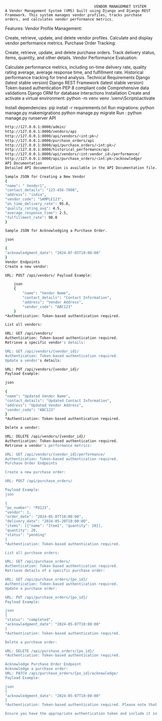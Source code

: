                                              VENDOR MANAGEMNET SYSTEM
    A Vendor Management System (VMS) built using Django and Django REST Framework. This system manages vendor profiles, tracks purchase orders, and calculates vendor performance metrics.                                         
Features:
Vendor Profile Management:

Create, retrieve, update, and delete vendor profiles.
Calculate and display vendor performance metrics.
Purchase Order Tracking:

Create, retrieve, update, and delete purchase orders.
Track delivery status, items, quantity, and other details.
Vendor Performance Evaluation:

Calculate performance metrics, including on-time delivery rate, quality rating average, average response time, and fulfillment rate.
Historical performance tracking for trend analysis.
Technical Requirements
Django (latest stable version)
Django REST Framework (latest stable version)
Token-based authentication
PEP 8 compliant code
Comprehensive data validations
Django ORM for database interactions
Installation
Create and activate a virtual environment:
python -m venv venv
.\venv\Scripts\activate

Install dependencies:
 pip install -r requirements.txt
Run migrations:
python manage.py makemigrations
python manage.py migrate
Run :
python manage.py runserver
API
```bash 
http://127.0.0.1:8000/admin/
http://127.0.0.1:8000/vendors/api 
http://127.0.0.1:8000/api/vendors/<int:pk>/ 
http://127.0.0.1:8000/purchase_orders/api
http://127.0.0.1:8000/api/purchase_orders/<int:pk>/ 
http://127.0.0.1:8000/historical_performance/api 
http://127.0.0.1:8000/api/vendors/<int:vendor_id>/performance/ 
http://127.0.0.1:8000/api/purchase_orders/<int:pk>/acknowledge/ 
API Documentation
Detailed API documentation is available in the API Documentation file. Please refer to this documentation for detailed information about each API endpoint, including input parameters, authentication requirements, and response formats.

Sample JSON for Creating a New Vendor
{
"name": " Vendor1",
"contact_details": "123-456-7890",
"address": "india",
"vendor_code": "SAMPLE123",
"on_time_delivery_rate": 95.0,
"quality_rating_avg": 4.5,
"average_response_time": 2.5,
"fulfillment_rate": 98.0
}

Sample JSON for Acknowledging a Purchase Order.

json  

{
"acknowledgment_date": "2024-07-05T10:00:00"
}
Vendor Endpoints
Create a new vendor:

URL: POST /api/vendors/ Payload Example:

    json
    {
        "name": "Vendor Name",
        "contact_details": "Contact Information",
        "address": "Vendor Address",
        "vendor_code": "ABC123"
    }
*Authentication: Token-based authentication required.

List all vendors:

URL: GET /api/vendors/
Authentication: Token-based authentication required.
Retrieve a specific vendor's details:

URL: GET /api/vendors/{vendor_id}/
Authentication: Token-based authentication required.
Update a vendor's details:

URL: PUT /api/vendors/{vendor_id}/
Payload Example:

json
 
{
"name": "Updated Vendor Name",
"contact_details": "Updated Contact Information",
"address": "Updated Vendor Address",
"vendor_code": "ABC123"
}
*Authentication: Token-based authentication required.

Delete a vendor:

URL: DELETE /api/vendors/{vendor_id}/
Authentication: Token-based authentication required.
Retrieve a vendor's performance metrics:

URL: GET /api/vendors/{vendor_id}/performance/
Authentication: Token-based authentication required.
Purchase Order Endpoints

Create a new purchase order:

URL: POST /api/purchase_orders/

Payload Example:
json

{
"po_number": "PO123",
"vendor": 1,
"order_date": "2024-05-07T10:00:00",
"delivery_date": "2024-05-20T10:00:00",
"items": [{"name": "Item1", "quantity": 20}],
"quantity": 20,
"status": "pending"
}
*Authentication: Token-based authentication required.

List all purchase orders:

URL: GET /api/purchase_orders/
Authentication: Token-based authentication required.
Retrieve details of a specific purchase order:

URL: GET /api/purchase_orders/{po_id}/
Authentication: Token-based authentication required.
Update a purchase order:

URL: PUT /api/purchase_orders/{po_id}/
Payload Example:

json
{
"status": "completed",
"acknowledgment_date": "2024-05-07T10:00:00"
}
*Authentication: Token-based authentication required.

Delete a purchase order:

URL: DELETE /api/purchase_orders/{po_id}/
*Authentication: Token-based authentication required.

Acknowledge Purchase Order Endpoint
Acknowledge a purchase order:
URL: PATCH /api/purchase_orders/{po_id}/acknowledge/
Payload Example:

json
{
"acknowledgment_date": "2024-05-07T10:00:00"
}
*Authentication: Token-based authentication required. Please note that you should replace {vendor_id} and {po_id} in the URLs with the actual vendor and purchase order IDs you want to interact with.

Ensure you have the appropriate authentication token and include it in the request headers
